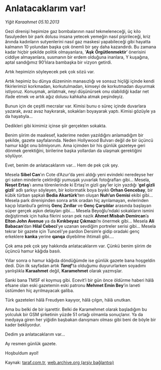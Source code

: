 # Anlatacaklarım var!

*Yiğit Karaahmet 05.10.2013*

<div class="yazi"><p>Gezi direnişi hepimize gaz bombalarının nasıl tekmeleneceği, üç kilo fasulyeden bir park dolusu insana yetecek yemeğin nasıl pişirileceği, kriz ânında kadınların sutyenlerini nasıl gaz maskesi yapabileceği gibi hayatta kalmanın 10 yolundan başka çok önemli bir şey daha kazandırdı. Bu zamana kadar hiçbir şekilde politik olmayanlara, ‘<b>Aşk</b> <b>Örgütlenmektir</b>’ önerisini ciddiye almayanlara, susmanın bir erdem olduğuna inanlara, Y kuşağına, aptal sandığımız 90’lılara bambaşka bir vizyon getirdi. </p>
<p>Artık hepimizin söyleyecek pek çok sözü var. </p>
<p>Artık hepimiz bu dünya düzeninin manasızlığı ve sonsuz hiçliği içinde kendi fikirlerimizi korkmadan, korkutulmadan, kimseyi de korkutmadan duyurmak istiyoruz. Konuşmak, anlatmak, neyi düşünürsek onu olabildiği kadar net ifade etmek ve artık ağız dolusu kahkaha atmak peşindeyiz.</p>
<p>Bunun için de çeşitli mecralar var. Kimisi bunu o süreç içinde duvarlara yazarak, avaz avaz haykırarak, sokakları boyayarak yaptı. Kimisi gözüyle ya da hayatıyla... </p>
<p>Dedikleri gibi kimimiz içinse şiir gerçekten sokakta.</p>
<p>Benim şiirim de maalesef, kaderime neden yazıldığını anlamadığım bir şekilde, gazete sayfalarında. Neden Hollywood Bulvarı değil de bir üçüncü hamur kâğıt onu bilmiyorum. Ama içimden bir his günlük gazeteye geri dönmek gerektiğini, birilerine başka yollardan da ulaşmak gerektiğini söylüyor. </p>
<p>Evet, benim de anlatacaklarım var... Hem de pek çok şey. </p>
<p>Mesela <b>Sibel Can</b>’ın Cote d’Azur’da yeni aldığı yeni evindeki neredeyse her gri saten minderle çektirdiği yumuşak yuvarlak fotoğrafları gibi... Mesela, <b>Neşet Ertaş</b>’ı anma törenlerinde  ki Ertaş’ın gizli gay’ler için yazdığı  ‘<b>gel gizli gizli</b>’ adlı şarkıyı söyleyen, bir kolormatik boya bıyıklı <b>Orhan Gencebay</b>, bir kübik türban şapkalı<b> Bedia Akartürk</b>’ten oluşan <b>Nuh’un Gemisi</b> ekibi gibi... Mesela park direnişinden sonra artık oradan hiç ayrılamayan, evlerinden kaçıp İstanbul’a gelmiş <b>Genç Zırıllar</b> ve <b>Genç Çarşılılar</b> arasında başlayan süper gerçek aşkın detayları gibi.... Mesela Beyoğlu’ndaki sokakların ismini değiştirmek için halka fikrini soran pek nazik <b>Ahmet Misbah Demircan</b>’a <b>Elton John Avenue</b> ya da <b>Kırıkbeyaz Çıkmazı</b>’nı önermek gibi... Mesela <b>Ali Babacan</b>’dan <b>Hilal Cebeci</b>’ye uzanan sevdiğim portreler serisi gibi... Mesela tekrar bir gazete için Tunceli’ye pardon Dersim’e gidip oradaki genç erkeklere <b>kanka</b> yerine <b>qanqa</b> diyebilme ihtimali gibi.... </p>
<p>Çok ama pek çok şey hakkında anlatacaklarım var. Çünkü benim şiirim de üçüncü hamur kâğıda basılı. </p>
<p>Yıllar sonra o hamur kâğıda döndüğümde ise günlük gazete bana hoşgeldin dedi. Dün ilk sayfadan artık <b><i>Taraf</i></b>’ta olduğumu duyururlarken soyadımı yanlışlıkla <b>Karaahmet</b> değil, <b>Karamehmet</b> olarak yazmışlar. </p>
<p>Sanki bana TMSF el koymuş gibi. Ecevit’i bir gün önce öldürme haberi hâlâ efsane olan eski gazetemin eski patronu <b>Mehmet Emin Bey</b>’in laneti üstümden hiç ayrılmayacak galiba. </p>
<p>Türk gazeteleri hâlâ Freudyen kayıyor, hâlâ çılgın, hâlâ unutkan. </p>
<p>Ama bu belki de bir işarettir. Belki de Karamehmet olarak başladığım bu yolculuk bir GSM şirketinin yüzde 51 ortağı olmamla sonuçlanır. Ya da medyaya giren her yiğidin başbakan danışmanı olması gibi beni de böyle bir kader bekliyordur.</p>
<p>Dedim ya anlatacaklarım var... </p>
<p>Ay resmen günlük gazete. </p>
<p>Hoşbuldum ayol!</p>
</div>

Kaynak: [taraf.com.tr](http://www.taraf.com.tr/yigit-karaahmet/makale-anlatacaklarim-var.htm), [web.archive.org (arşiv bağlantısı)](http://web.archive.org/web/20131006021318/http://www.taraf.com.tr/yigit-karaahmet/makale-anlatacaklarim-var.htm)
